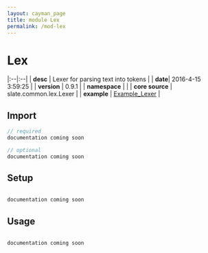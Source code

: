 ```yaml
---
layout: cayman_page
title: module Lex
permalink: /mod-lex
---
```


# Lex

|:--|:--|
| **desc** | Lexer for parsing text into tokens | 
| **date**| 2016-4-15 3:59:25 |
| **version** | 0.9.1  |
| **namespace** |   |
| **core source** | slate.common.lex.Lexer  |
| **example** | [Example_Lexer](https://github.com/kishorereddy/blend-server/blob/master/src/apps/scala/slate-examples/src/main/scala/slate/examples/Example_Lexer.scala) |

## Import
```scala 
// required 
documentation coming soon

// optional 
documentation coming soon

```

## Setup
```scala

documentation coming soon

```

## Usage
```scala

documentation coming soon

```

